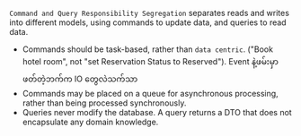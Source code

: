 `Command and Query Responsibility Segregation` separates reads and writes into different models, using commands to update data, and queries to read data.

- Commands should be task-based, rather than `data centric`. ("Book hotel room", not "set Reservation Status to Reserved"). Event နဲ့ဖမ်းမှာ ဖတ်တဲ့ဘက်က IO တွေလဲသက်သာ
- Commands may be placed on a queue for asynchronous processing, rather than being processed synchronously.
- Queries never modify the database. A query returns a DTO that does not encapsulate any domain knowledge.
